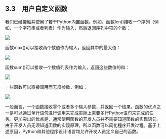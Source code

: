    

## 3.3　用户自定义函数

我们已经接触并使用了若干Python内置函数。例如，函数len()接收一个序列（例如，一个字符串或者列表）作为输入，然后返回序列中项的个数：

![](0-Assets/Epubook/程序员编程语言经典合集（计算机科学丛书5册套装），javapython编程语言含经典教材龙书《编译原理》%20(Bruce%20Eckel%20%20Alfred%20V.%20Aho%20%20Monica%20S.%20Lam%20etc.)%20(Z-Library)/images/image08077.jpeg)

函数max()可以接收两个数值作为输入，返回其中的最大值：

![](0-Assets/Epubook/程序员编程语言经典合集（计算机科学丛书5册套装），javapython编程语言含经典教材龙书《编译原理》%20(Bruce%20Eckel%20%20Alfred%20V.%20Aho%20%20Monica%20S.%20Lam%20etc.)%20(Z-Library)/images/image08078.jpeg)

函数sum()可以接收一个数值列表作为输入，返回这些数值的和：

![](0-Assets/Epubook/程序员编程语言经典合集（计算机科学丛书5册套装），javapython编程语言含经典教材龙书《编译原理》%20(Bruce%20Eckel%20%20Alfred%20V.%20Aho%20%20Monica%20S.%20Lam%20etc.)%20(Z-Library)/images/image08079.jpeg)

一些函数可以直接调用而无须参数，例如：

![](0-Assets/Epubook/程序员编程语言经典合集（计算机科学丛书5册套装），javapython编程语言含经典教材龙书《编译原理》%20(Bruce%20Eckel%20%20Alfred%20V.%20Aho%20%20Monica%20S.%20Lam%20etc.)%20(Z-Library)/images/image08080.jpeg)

一般而言，一个函数接收零个或者多个输入参数，并返回一个结果。函数的优点之一是可以通过单行语句进行调用来完成实际上需要多行Python语句来完成的任务。更加突出的优点是，通常使用函数的开发人员并不需要知道函数的实现语句。由于开发人员无须知道函数的实现原理，所以函数可以简化程序开发过程。基于上述原因，Python和其他程序设计语言均允许开发人员定义自己的函数。